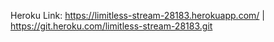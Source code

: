 Heroku Link:
https://limitless-stream-28183.herokuapp.com/ | https://git.heroku.com/limitless-stream-28183.git